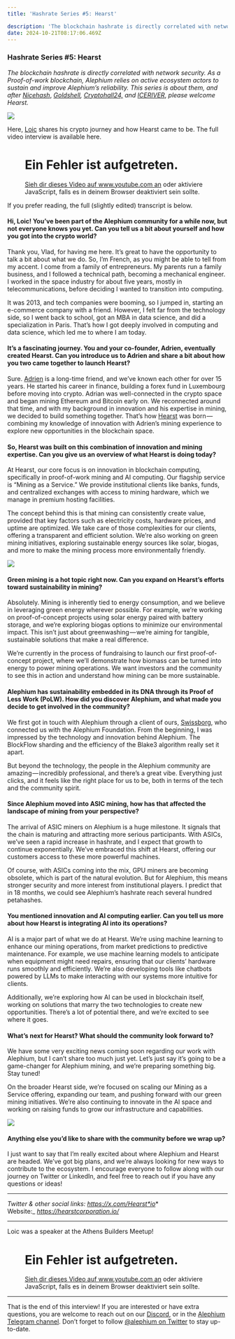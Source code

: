 ```yaml
---
title: 'Hashrate Series #5: Hearst'

description: 'The blockchain hashrate is directly correlated with network security. As a Proof-of-work blockchain, Alephium relies on active ecosystem…'
date: 2024-10-21T08:17:06.469Z
---
```


### Hashrate Series \#5: Hearst

_The blockchain hashrate is directly correlated with network security. As a Proof-of-work blockchain, Alephium relies on active ecosystem actors to sustain and improve Alephium’s reliability. This series is about them, and after_ <a href="https://medium.com/@alephium/hashrate-series-1-nicehash-ee0936adf899" class="markup--anchor markup--p-anchor" data-href="https://medium.com/@alephium/hashrate-series-1-nicehash-ee0936adf899" rel="noopener" target="_blank"><em>Nicehash</em></a>, <a href="https://medium.com/@alephium/hashrate-series-2-goldshell-93cc51a86640" class="markup--anchor markup--p-anchor" data-href="https://medium.com/@alephium/hashrate-series-2-goldshell-93cc51a86640" rel="noopener" target="_blank"><em>Goldshell</em></a>_,_ <a href="https://medium.com/@alephium/hashrate-series-3-cryptohall-24-7ad1533701f4" class="markup--anchor markup--p-anchor" data-href="https://medium.com/@alephium/hashrate-series-3-cryptohall-24-7ad1533701f4" target="_blank"><em>Cryptohall24,</em></a> _and_ <a href="https://medium.com/@alephium/hashrate-series-4-iceriver-063f52b7c431" class="markup--anchor markup--p-anchor" data-href="https://medium.com/@alephium/hashrate-series-4-iceriver-063f52b7c431" target="_blank"><em>ICERIVER</em></a>, _please welcome Hearst._

![](https://cdn-images-1.medium.com/max/800/1*ig7a1YkDK190ucLchS75_Q.png)

Here, <a href="https://x.com/LoicRicci" class="markup--anchor markup--p-anchor" data-href="https://x.com/LoicRicci" rel="noopener" target="_blank">Loic</a> shares his crypto journey and how Hearst came to be. The full video interview is available here.

<figure id="5d3d" class="graf graf--figure graf--iframe graf-after--p">

<h1 id="ein-fehler-ist-aufgetreten." class="message">Ein Fehler ist aufgetreten.</h1>
<a href="https://www.youtube.com/watch?v=z0FaUrh6iXw" target="_blank">Sieh dir dieses Video auf www.youtube.com an</a> oder aktiviere JavaScript, falls es in deinem Browser deaktiviert sein sollte.
</figure>

If you prefer reading, the full (slightly edited) transcript is below.

#### **Hi, Loic! You’ve been part of the Alephium community for a while now, but not everyone knows you yet. Can you tell us a bit about yourself and how you got into the crypto world?**

Thank you, Vlad, for having me here. It’s great to have the opportunity to talk a bit about what we do. So, I’m French, as you might be able to tell from my accent. I come from a family of entrepreneurs. My parents run a family business, and I followed a technical path, becoming a mechanical engineer. I worked in the space industry for about five years, mostly in telecommunications, before deciding I wanted to transition into computing.

It was 2013, and tech companies were booming, so I jumped in, starting an e-commerce company with a friend. However, I felt far from the technology side, so I went back to school, got an MBA in data science, and did a specialization in Paris. That’s how I got deeply involved in computing and data science, which led me to where I am today.

#### **It’s a fascinating journey. You and your co-founder, Adrien, eventually created Hearst. Can you introduce us to Adrien and share a bit about how you two came together to launch Hearst?**

Sure. <a href="https://x.com/ANejkovic" class="markup--anchor markup--p-anchor" data-href="https://x.com/ANejkovic" rel="noopener" target="_blank">Adrien</a> is a long-time friend, and we’ve known each other for over 15 years. He started his career in finance, building a forex fund in Luxembourg before moving into crypto. Adrian was well-connected in the crypto space and began mining Ethereum and Bitcoin early on. We reconnected around that time, and with my background in innovation and his expertise in mining, we decided to build something together. That’s how <a href="https://hearstcorporation.io/" class="markup--anchor markup--p-anchor" data-href="https://hearstcorporation.io/" rel="noopener" target="_blank">Hearst</a> was born — combining my knowledge of innovation with Adrien’s mining experience to explore new opportunities in the blockchain space.

#### **So, Hearst was built on this combination of innovation and mining expertise. Can you give us an overview of what Hearst is doing today?**

At Hearst, our core focus is on innovation in blockchain computing, specifically in proof-of-work mining and AI computing. Our flagship service is “Mining as a Service.” We provide institutional clients like banks, funds, and centralized exchanges with access to mining hardware, which we manage in premium hosting facilities.

The concept behind this is that mining can consistently create value, provided that key factors such as electricity costs, hardware prices, and uptime are optimized. We take care of those complexities for our clients, offering a transparent and efficient solution. We’re also working on green mining initiatives, exploring sustainable energy sources like solar, biogas, and more to make the mining process more environmentally friendly.

![](https://cdn-images-1.medium.com/max/800/1*7a-lr1HAfbY-cDaAzZLuIw.png)

#### **Green mining is a hot topic right now. Can you expand on Hearst’s efforts toward sustainability in mining?**

Absolutely. Mining is inherently tied to energy consumption, and we believe in leveraging green energy wherever possible. For example, we’re working on proof-of-concept projects using solar energy paired with battery storage, and we’re exploring biogas options to minimize our environmental impact. This isn’t just about greenwashing — we’re aiming for tangible, sustainable solutions that make a real difference.

We’re currently in the process of fundraising to launch our first proof-of-concept project, where we’ll demonstrate how biomass can be turned into energy to power mining operations. We want investors and the community to see this in action and understand how mining can be more sustainable.

#### **Alephium has sustainability embedded in its DNA through its Proof of Less Work (PoLW). How did you discover Alephium, and what made you decide to get involved in the community?**

We first got in touch with Alephium through a client of ours, <a href="https://x.com/swissborg" class="markup--anchor markup--p-anchor" data-href="https://x.com/swissborg" rel="noopener" target="_blank">Swissborg</a>, who connected us with the Alephium Foundation. From the beginning, I was impressed by the technology and innovation behind Alephium. The BlockFlow sharding and the efficiency of the Blake3 algorithm really set it apart.

But beyond the technology, the people in the Alephium community are amazing — incredibly professional, and there’s a great vibe. Everything just clicks, and it feels like the right place for us to be, both in terms of the tech and the community spirit.

<figure id="2195" class="graf graf--figure graf--iframe graf-after--p">

</figure>

#### **Since Alephium moved into ASIC mining, how has that affected the landscape of mining from your perspective?**

The arrival of ASIC miners on Alephium is a huge milestone. It signals that the chain is maturing and attracting more serious participants. With ASICs, we’ve seen a rapid increase in hashrate, and I expect that growth to continue exponentially. We’ve embraced this shift at Hearst, offering our customers access to these more powerful machines.

Of course, with ASICs coming into the mix, GPU miners are becoming obsolete, which is part of the natural evolution. But for Alephium, this means stronger security and more interest from institutional players. I predict that in 18 months, we could see Alephium’s hashrate reach several hundred petahashes.

#### **You mentioned innovation and AI computing earlier. Can you tell us more about how Hearst is integrating AI into its operations?**

AI is a major part of what we do at Hearst. We’re using machine learning to enhance our mining operations, from market predictions to predictive maintenance. For example, we use machine learning models to anticipate when equipment might need repairs, ensuring that our clients’ hardware runs smoothly and efficiently. We’re also developing tools like chatbots powered by LLMs to make interacting with our systems more intuitive for clients.

Additionally, we’re exploring how AI can be used in blockchain itself, working on solutions that marry the two technologies to create new opportunities. There’s a lot of potential there, and we’re excited to see where it goes.

#### **What’s next for Hearst? What should the community look forward to?**

We have some very exciting news coming soon regarding our work with Alephium, but I can’t share too much just yet. Let’s just say it’s going to be a game-changer for Alephium mining, and we’re preparing something big. Stay tuned!

On the broader Hearst side, we’re focused on scaling our Mining as a Service offering, expanding our team, and pushing forward with our green mining initiatives. We’re also continuing to innovate in the AI space and working on raising funds to grow our infrastructure and capabilities.

![](https://cdn-images-1.medium.com/max/800/1*zw_edbxlcW05WZ7ef2T1Ow.png)

#### **Anything else you’d like to share with the community before we wrap up?**

I just want to say that I’m really excited about where Alephium and Hearst are headed. We’ve got big plans, and we’re always looking for new ways to contribute to the ecosystem. I encourage everyone to follow along with our journey on Twitter or LinkedIn, and feel free to reach out if you have any questions or ideas!

---

_Twitter & other social links:_ <a href="https://x.com/Hearst_io" class="markup--anchor markup--p-anchor" data-href="https://x.com/Hearst_io" rel="nofollow noopener" target="_blank"><em>https://x.com/Hearst*io</em></a>*  
Website:\_ <a href="https://hearstcorporation.io/" class="markup--anchor markup--p-anchor" data-href="https://hearstcorporation.io/" rel="nofollow noopener" target="_blank"><em>https://hearstcorporation.io/</em></a>

---

Loic was a speaker at the Athens Builders Meetup!

<figure id="11da" class="graf graf--figure graf--iframe graf-after--p graf--trailing">

<h1 id="ein-fehler-ist-aufgetreten." class="message">Ein Fehler ist aufgetreten.</h1>
<a href="https://www.youtube.com/watch?v=8QwhDKPVqhY" target="_blank">Sieh dir dieses Video auf www.youtube.com an</a> oder aktiviere JavaScript, falls es in deinem Browser deaktiviert sein sollte.
</figure>

---

That is the end of this interview! If you are interested or have extra questions, you are welcome to reach out on our <a href="http://alephium.org/discord" class="markup--anchor markup--p-anchor" data-href="http://alephium.org/discord" rel="noopener ugc nofollow noopener" target="_blank">Discord</a>, or in the <a href="https://t.me/alephiumgroup" class="markup--anchor markup--p-anchor" data-href="https://t.me/alephiumgroup" rel="noopener ugc nofollow noopener" target="_blank">Alephium Telegram channel</a>. Don’t forget to follow <a href="https://twitter.com/alephium" class="markup--anchor markup--p-anchor" data-href="https://twitter.com/alephium" rel="noopener ugc nofollow noopener" target="_blank">@alephium on Twitter</a> to stay up-to-date.

